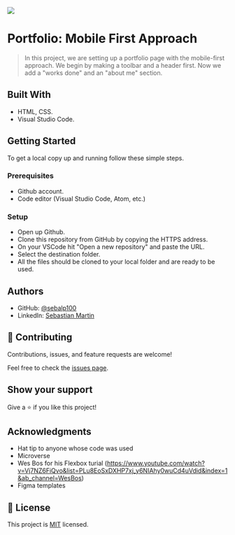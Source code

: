 ![](https://img.shields.io/badge/Microverse-blueviolet)

# Portfolio: Mobile First Approach

> In this project, we are setting up a portfolio page with the mobile-first approach. We begin by making a toolbar and a header first. Now we add a "works done" and an "about me" section.

## Built With

- HTML, CSS.
- Visual Studio Code.

## Getting Started

To get a local copy up and running follow these simple steps.

### Prerequisites

- Github account.
- Code editor (Visual Studio Code, Atom, etc.)

### Setup

- Open up Github.
- Clone this repository from GitHub by copying the HTTPS address.
- On your VSCode hit "Open a new repository" and paste the URL.
- Select the destination folder.
- All the files should be cloned to your local folder and are ready to be used.

## Authors

- GitHub: [@sebalp100](https://github.com/sebalp100)
- LinkedIn: [Sebastian Martin](https://www.linkedin.com/in/sebastian-martin-956b2724a/)

## 🤝 Contributing

Contributions, issues, and feature requests are welcome!

Feel free to check the [issues page](../../issues/).

## Show your support

Give a ⭐️ if you like this project!

## Acknowledgments

- Hat tip to anyone whose code was used
- Microverse
- Wes Bos for his Flexbox turial (https://www.youtube.com/watch?v=Vj7NZ6FiQvo&list=PLu8EoSxDXHP7xj_y6NIAhy0wuCd4uVdid&index=1&ab_channel=WesBos)
- Figma templates

## 📝 License

This project is [MIT](./LICENSE) licensed.
